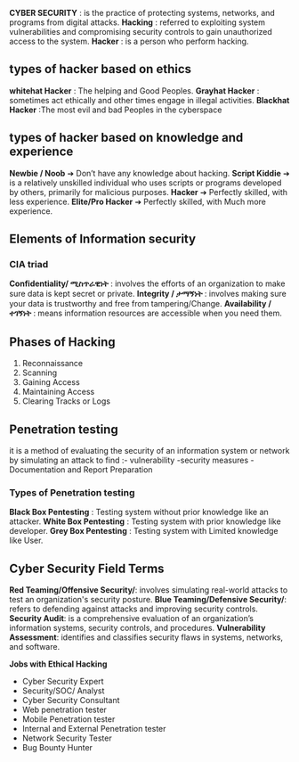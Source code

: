 **CYBER SECURITY** : is the practice of protecting systems, networks, and programs from digital attacks.
**Hacking** : referred to exploiting system vulnerabilities and compromising security controls to gain unauthorized access to the system.
**Hacker** : is a person who perform hacking.


## types of hacker based on ethics
**whitehat Hacker** : The helping and Good Peoples.
**Grayhat Hacker** : sometimes act ethically and other times engage in illegal activities.
**Blackhat Hacker** :The most evil and bad Peoples in the cyberspace

## types of hacker based on knowledge and experience
**Newbie / Noob** ➔ Don’t have any knowledge about hacking.
**Script Kiddie** ➔ is a relatively unskilled individual who uses scripts or programs developed by others, primarily for malicious purposes.
**Hacker** ➔ Perfectly skilled, with less experience.
**Elite/Pro Hacker** ➔ Perfectly skilled, with Much more experience.

## Elements of Information security
### CIA triad
**Confidentiality/ ሚስጥራዊነት** : involves the efforts of an organization to make sure data is kept secret or private.
**Integrity / ታማኝነት**  : involves making sure your data is trustworthy and free from tampering/Change. 
**Availability / ተገኝነት** : means information resources are accessible when you need them.


## Phases of Hacking 
1. Reconnaissance 
2. Scanning 
3. Gaining Access 
4. Maintaining Access 
5. Clearing Tracks or Logs

## Penetration testing
it  is a method of evaluating the security of an information system or network by simulating an attack to find :- vulnerability
            -security measures
            -Documentation and Report Preparation

### Types of Penetration testing
**Black Box Pentesting** : Testing system without prior knowledge like an attacker.
**White Box Pentesting** : Testing system with prior knowledge like developer.
**Grey Box Pentesting** : Testing system with Limited knowledge like User.

## Cyber Security Field Terms 
**Red Teaming/Offensive Security/**: involves simulating real-world attacks to test an organization's security posture. 
**Blue Teaming/Defensive Security/**:  refers to defending against attacks and improving security controls. 
**Security Audit**: is a comprehensive evaluation of an organization’s information systems, security controls, and procedures. 
 **Vulnerability Assessment**:   identifies and classifies security flaws in systems, networks, and software. 
 
  **Jobs with Ethical Hacking**
- Cyber Security Expert 
 - Security/SOC/ Analyst 
 - Cyber Security Consultant 
 - Web penetration tester 
 - Mobile Penetration tester 
 - Internal and External Penetration tester 
 - Network Security Tester 
 - Bug Bounty Hunter


